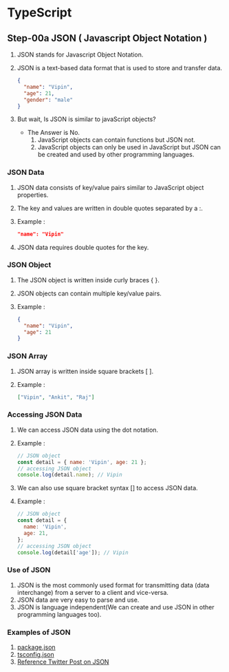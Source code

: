 # TypeScript

## Step-00a JSON ( Javascript Object Notation )

1.  JSON stands for Javascript Object Notation.
2.  JSON is a text-based data format that is used to store and transfer data.

    ```json
    {
      "name": "Vipin",
      "age": 21,
      "gender": "male"
    }
    ```

3.  But wait, Is JSON is similar to javaScript objects?

    - The Answer is No.
      1. JavaScript objects can contain functions but JSON not.
      2. JavaScript objects can only be used in JavaScript but JSON can be created and used by other programming languages.

### JSON Data

1. JSON data consists of key/value pairs similar to JavaScript object properties.
2. The key and values are written in double quotes separated by a :.
3. Example :

   ```json
   "name": "Vipin"
   ```

4. JSON data requires double quotes for the key.

### JSON Object

1.  The JSON object is written inside curly braces { }.
2.  JSON objects can contain multiple key/value pairs.
3.  Example :

    ```json
    {
      "name": "Vipin",
      "age": 21
    }
    ```

### JSON Array

1.  JSON array is written inside square brackets [ ].
2.  Example :

    ```json
    ["Vipin", "Ankit", "Raj"]
    ```

### Accessing JSON Data

1.  We can access JSON data using the dot notation.
2.  Example :

    ```js
    // JSON object
    const detail = { name: 'Vipin', age: 21 };
    // accessing JSON object
    console.log(detail.name); // Vipin
    ```

3.  We can also use square bracket syntax [] to access JSON data.
4.  Example :

    ```js
    // JSON object
    const detail = {
      name: 'Vipin',
      age: 21,
    };
    // accessing JSON object
    console.log(detail['age']); // Vipin
    ```

### Use of JSON

1. JSON is the most commonly used format for transmitting data (data interchange) from a server to a client and vice-versa.
2. JSON data are very easy to parse and use.
3. JSON is language independent(We can create and use JSON in other programming languages too).

### Examples of JSON

1. [package.json](https://docs.npmjs.com/cli/v9/configuring-npm/package-json)
2. [tsconfig.json](https://www.typescriptlang.org/docs/handbook/tsconfig-json.html)
3. [Reference Twitter Post on JSON](https://twitter.com/personalvipin/status/1595314084118790144)
